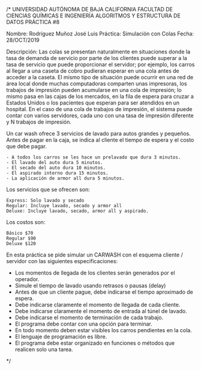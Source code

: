 /*
									UNIVERSIDAD AUTÓNOMA DE BAJA CALIFORNIA
								  FACULTAD DE CIENCIAS QUÍMICAS E INGENIERÍA
									  ALGORITMOS Y ESTRUCTURA DE DATOS
											     PRÁCTICA #8

Nombre: Rodríguez Muñoz José Luis
Práctica: Simulación con Colas
Fecha: 28/OCT/2019

Descripción:
Las colas se presentan naturalmente en situaciones donde la tasa de demanda de servicio por
parte de los clientes puede superar a la tasa de servicio que puede proporcionar el servidor; por
ejemplo, los carros al llegar a una caseta de cobro pudieran esperar en una cola antes de acceder a
la caseta. El mismo tipo de situación puede ocurrir en una red de área local donde muchas
computadoras comparten unas impresoras, los trabajos de impresión pueden acumularse en una
cola de impresión; lo mismo pasa en las cajas de los mercados, en la fila de espera para cruzar a
Estados Unidos o los pacientes que esperan para ser atendidos en un hospital. En el caso de una
cola de trabajos de impresión, el sistema puede contar con varios servidores, cada uno con una
tasa de impresión diferente y N trabajos de impresión.

Un car wash ofrece 3 servicios de lavado para autos grandes y pequeños. Antes de pagar en la
caja, se indica al cliente el tiempo de espera y el costo que debe pagar.

	- A todos los carros se les hace un prelavado que dura 3 minutos.
	- El lavado del auto dura 5 minutos.
	- El secado del auto dura 10 minutos.
	- El aspirado interno dura 15 minutos.
	- La aplicación de armor all dura 5 minutos.

Los servicios que se ofrecen son:

	Express: Solo lavado y secado
	Regular: Incluye lavado, secado y armor all
	Deluxe: Incluye lavado, secado, armor all y aspirado.
	
Los costos son:

	Básico $70
	Regular $90
	Deluxe $120
	
En esta práctica se pide simular un CARWASH con el esquema cliente / servidor con las siguientes especificaciones:

- Los momentos de llegada de los clientes serán generados por el operador.
- Simule el tiempo de lavado usando retrasos o pausas (delay)
- Antes de que un cliente pague, debe indicarse el tiempo aproximado de espera.
- Debe indicarse claramente el momento de llegada de cada cliente.
- Debe indicarse claramente el momento de entrada al túnel de lavado.
- Debe indicarse el momento de terminación de cada trabajo.
- El programa debe contar con una opción para terminar.
- En todo momento deben estar visibles los carros pendientes en la cola.
- El lenguaje de programación es libre.
- El programa debe estar organizado en funciones o métodos que realicen solo una tarea.

*/
